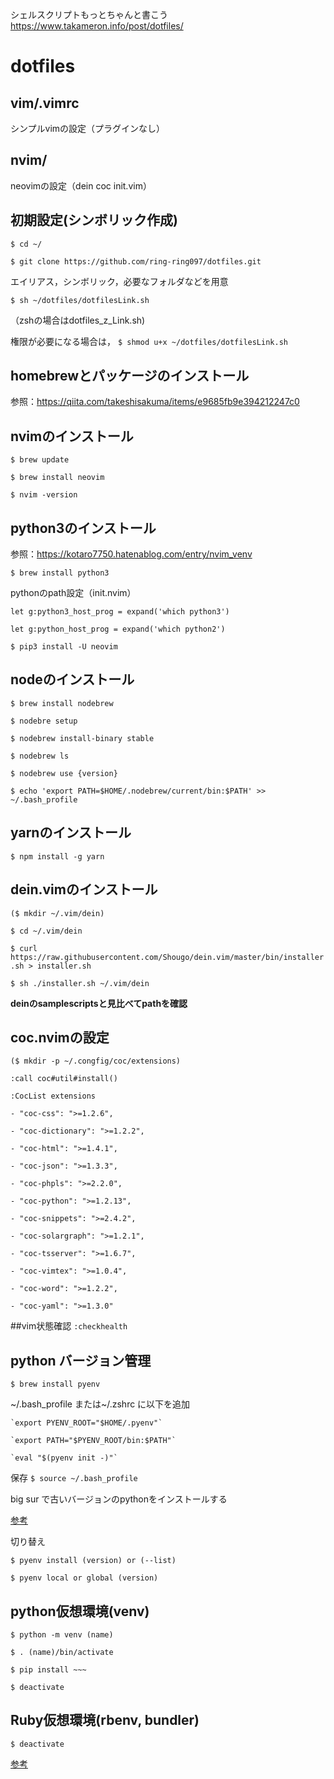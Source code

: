 シェルスクリプトもっとちゃんと書こう
https://www.takameron.info/post/dotfiles/

# dotfiles
## vim/.vimrc
シンプルvimの設定（プラグインなし）

## nvim/
neovimの設定（dein coc init.vim）

## 初期設定(シンボリック作成)
`$ cd ~/`

`$ git clone https://github.com/ring-ring097/dotfiles.git`

エイリアス，シンボリック，必要なフォルダなどを用意

`$ sh ~/dotfiles/dotfilesLink.sh`

（zshの場合はdotfiles_z_Link.sh)

権限が必要になる場合は，
`$ shmod u+x ~/dotfiles/dotfilesLink.sh`

## homebrewとパッケージのインストール

参照：https://qiita.com/takeshisakuma/items/e9685fb9e394212247c0

## nvimのインストール 
`$ brew update`

`$ brew install neovim`

`$ nvim -version`

## python3のインストール
参照：https://kotaro7750.hatenablog.com/entry/nvim_venv

`$ brew install python3`

pythonのpath設定（init.nvim）

`let g:python3_host_prog = expand('which python3')`

`let g:python_host_prog = expand('which python2')`

`$ pip3 install -U neovim`

## nodeのインストール
`$ brew install nodebrew`

`$ nodebre setup`

`$ nodebrew install-binary stable`

`$ nodebrew ls`

`$ nodebrew use {version}`

`$ echo 'export PATH=$HOME/.nodebrew/current/bin:$PATH' >> ~/.bash_profile`

## yarnのインストール
`$ npm install -g yarn`


## dein.vimのインストール
`($ mkdir ~/.vim/dein)`

`$ cd ~/.vim/dein`

`$ curl https://raw.githubusercontent.com/Shougo/dein.vim/master/bin/installer.sh > installer.sh`

`$ sh ./installer.sh ~/.vim/dein`

**deinのsamplescriptsと見比べてpathを確認**

## coc.nvimの設定
`($ mkdir -p ~/.congfig/coc/extensions)`

`:call coc#util#install()`

`:CocList extensions`

    - "coc-css": ">=1.2.6",

    - "coc-dictionary": ">=1.2.2",
    
    - "coc-html": ">=1.4.1",
    
    - "coc-json": ">=1.3.3",
    
    - "coc-phpls": ">=2.2.0",
    
    - "coc-python": ">=1.2.13",
    
    - "coc-snippets": ">=2.4.2",
    
    - "coc-solargraph": ">=1.2.1",
    
    - "coc-tsserver": ">=1.6.7",
    
    - "coc-vimtex": ">=1.0.4",
    
    - "coc-word": ">=1.2.2",
    
    - "coc-yaml": ">=1.3.0"

##vim状態確認
`:checkhealth`


## python バージョン管理
`$ brew install pyenv`

\~/.bash_profile または\~/.zshrc に以下を追加

	`export PYENV_ROOT="$HOME/.pyenv"`
	
	`export PATH="$PYENV_ROOT/bin:$PATH"`
	
	`eval "$(pyenv init -)"`

保存
`$ source ~/.bash_profile`

big sur で古いバージョンのpythonをインストールする

[参考](https://qiita.com/shimajiroxyz/items/788811730c152b18c997)

切り替え

`$ pyenv install (version) or (--list)`

`$ pyenv local or global (version)`

## python仮想環境(venv)
`$ python -m venv (name)`

`$ . (name)/bin/activate`

`$ pip install ~~~`

`$ deactivate`

## Ruby仮想環境(rbenv, bundler)

`$ deactivate`

[参考](https://yumegori.com/mac-gem-install20191106)
